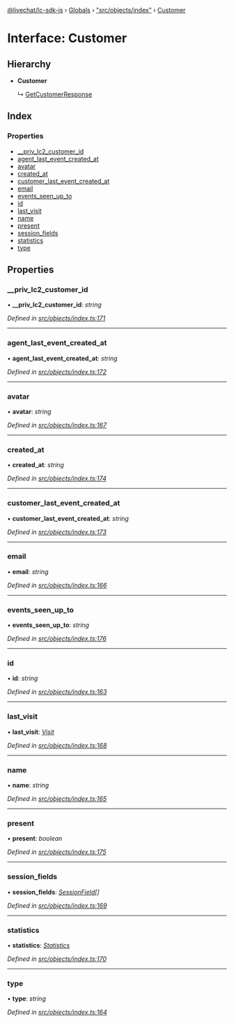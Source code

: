 [@livechat/lc-sdk-js](../README.md) › [Globals](../globals.md) › ["src/objects/index"](../modules/_src_objects_index_.md) › [Customer](_src_objects_index_.customer.md)

# Interface: Customer

## Hierarchy

* **Customer**

  ↳ [GetCustomerResponse](_src_agent_structures_.getcustomerresponse.md)

## Index

### Properties

* [__priv_lc2_customer_id](_src_objects_index_.customer.md#__priv_lc2_customer_id)
* [agent_last_event_created_at](_src_objects_index_.customer.md#agent_last_event_created_at)
* [avatar](_src_objects_index_.customer.md#avatar)
* [created_at](_src_objects_index_.customer.md#created_at)
* [customer_last_event_created_at](_src_objects_index_.customer.md#customer_last_event_created_at)
* [email](_src_objects_index_.customer.md#email)
* [events_seen_up_to](_src_objects_index_.customer.md#events_seen_up_to)
* [id](_src_objects_index_.customer.md#id)
* [last_visit](_src_objects_index_.customer.md#last_visit)
* [name](_src_objects_index_.customer.md#name)
* [present](_src_objects_index_.customer.md#present)
* [session_fields](_src_objects_index_.customer.md#session_fields)
* [statistics](_src_objects_index_.customer.md#statistics)
* [type](_src_objects_index_.customer.md#type)

## Properties

###  __priv_lc2_customer_id

• **__priv_lc2_customer_id**: *string*

*Defined in [src/objects/index.ts:171](https://github.com/livechat/lc-sdk-js/blob/e25bbbb/src/objects/index.ts#L171)*

___

###  agent_last_event_created_at

• **agent_last_event_created_at**: *string*

*Defined in [src/objects/index.ts:172](https://github.com/livechat/lc-sdk-js/blob/e25bbbb/src/objects/index.ts#L172)*

___

###  avatar

• **avatar**: *string*

*Defined in [src/objects/index.ts:167](https://github.com/livechat/lc-sdk-js/blob/e25bbbb/src/objects/index.ts#L167)*

___

###  created_at

• **created_at**: *string*

*Defined in [src/objects/index.ts:174](https://github.com/livechat/lc-sdk-js/blob/e25bbbb/src/objects/index.ts#L174)*

___

###  customer_last_event_created_at

• **customer_last_event_created_at**: *string*

*Defined in [src/objects/index.ts:173](https://github.com/livechat/lc-sdk-js/blob/e25bbbb/src/objects/index.ts#L173)*

___

###  email

• **email**: *string*

*Defined in [src/objects/index.ts:166](https://github.com/livechat/lc-sdk-js/blob/e25bbbb/src/objects/index.ts#L166)*

___

###  events_seen_up_to

• **events_seen_up_to**: *string*

*Defined in [src/objects/index.ts:176](https://github.com/livechat/lc-sdk-js/blob/e25bbbb/src/objects/index.ts#L176)*

___

###  id

• **id**: *string*

*Defined in [src/objects/index.ts:163](https://github.com/livechat/lc-sdk-js/blob/e25bbbb/src/objects/index.ts#L163)*

___

###  last_visit

• **last_visit**: *[Visit](_src_objects_index_.visit.md)*

*Defined in [src/objects/index.ts:168](https://github.com/livechat/lc-sdk-js/blob/e25bbbb/src/objects/index.ts#L168)*

___

###  name

• **name**: *string*

*Defined in [src/objects/index.ts:165](https://github.com/livechat/lc-sdk-js/blob/e25bbbb/src/objects/index.ts#L165)*

___

###  present

• **present**: *boolean*

*Defined in [src/objects/index.ts:175](https://github.com/livechat/lc-sdk-js/blob/e25bbbb/src/objects/index.ts#L175)*

___

###  session_fields

• **session_fields**: *[SessionField](_src_objects_index_.sessionfield.md)[]*

*Defined in [src/objects/index.ts:169](https://github.com/livechat/lc-sdk-js/blob/e25bbbb/src/objects/index.ts#L169)*

___

###  statistics

• **statistics**: *[Statistics](_src_objects_index_.statistics.md)*

*Defined in [src/objects/index.ts:170](https://github.com/livechat/lc-sdk-js/blob/e25bbbb/src/objects/index.ts#L170)*

___

###  type

• **type**: *string*

*Defined in [src/objects/index.ts:164](https://github.com/livechat/lc-sdk-js/blob/e25bbbb/src/objects/index.ts#L164)*
